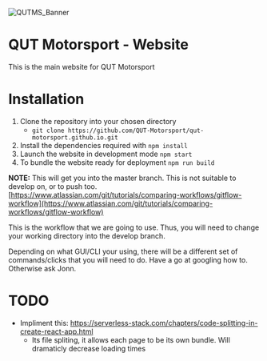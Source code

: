![QUTMS_Banner](https://raw.githubusercontent.com/Technosasquach/QUTMS_Master/master/src/qutmsBanner.jpg)

# QUT Motorsport - Website

This is the main website for QUT Motorsport

# Installation

1. Clone the repository into your chosen directory
    * `git clone https://github.com/QUT-Motorsport/qut-motorsport.github.io.git`
2. Install the dependencies required with `npm install`
3. Launch the website in development mode `npm start`
4. To bundle the website ready for deployment `npm run build`

<b>NOTE:</b> This will get you into the master branch. This is not suitable to develop on, or to push too. [https://www.atlassian.com/git/tutorials/comparing-workflows/gitflow-workflow](https://www.atlassian.com/git/tutorials/comparing-workflows/gitflow-workflow)

This is the workflow that we are going to use. Thus, you will need to change your working directory into the develop branch.

Depending on what GUI/CLI your using, there will be a different set of commands/clicks that you will need to do. Have a go at googling how to. Otherwise ask Jonn.

# TODO

* Impliment this: https://serverless-stack.com/chapters/code-splitting-in-create-react-app.html
    * Its file spliting, it allows each page to be its own bundle. Will dramaticly decrease loading times